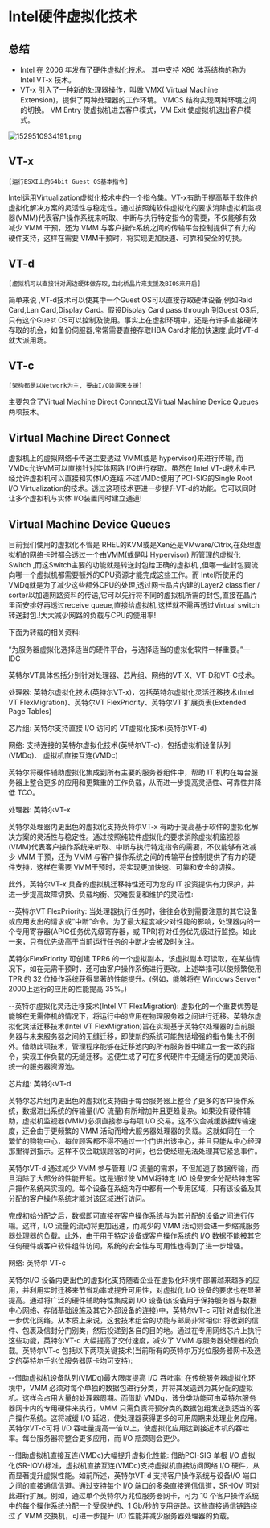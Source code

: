 # Intel硬件虚拟化技术

## 总结

* Intel 在 2006 年发布了硬件虚拟化技术。 其中支持 X86 体系结构的称为 Intel VT-x 技术。
* VT-x 引入了一种新的处理器操作，叫做 VMX( Virtual Machine Extension)，提供了两种处理器的工作环境。 VMCS 结构实现两种环境之间的切换。 VM Entry 使虚拟机进去客户模式，VM Exit 使虚拟机退出客户模式。

![1529510934191.png](image/1529510934191.png)


## VT-x

    [运行ESXI上的64bit Guest OS基本指令]

Intel运用Virtualization虚拟化技术中的一个指令集。VT-x有助于提高基于软件的虚拟化解决方案的灵活性与稳定性。通过按照纯软件虚拟化的要求消除虚拟机监视器(VMM)代表客户操作系统来听取、中断与执行特定指令的需要，不仅能够有效减少 VMM 干预，还为 VMM 与客户操作系统之间的传输平台控制提供了有力的硬件支持，这样在需要 VMM干预时，将实现更加快速、可靠和安全的切换。

## VT-d

    [虚拟机可以直接针对周边硬体做存取,由北桥晶片来支援及BIOS来开启]

简单来说 ,VT-d技术可以使其中一个Guest OS可以直接存取硬体设备,例如Raid Card,Lan Card,Display Card。假设Display Card pass through 到Guest OS后,只有这个Guest OS可以控制及使用。事实上在虚拟环境中，还是有许多直接硬体存取的机会，如备份伺服器,常常需要直接存取HBA Card才能加快速度,此时VT-d就大派用场。

## VT-c

    [架构都是以Network为主, 要由I/O装置来支援]

主要包含了Virtual Machine Direct Connect及Virtual Machine Device Queues两项技术。

## Virtual Machine Direct Connect

虚拟机上的虚拟网络卡传送主要透过 VMM(或是 hypervisor)来进行传输, 而VMDc允许VM可以直接针对实体网路 I/O进行存取。虽然在 Intel VT-d技术中已经允许虚拟机可以直接和实体I/O连结.不过VMDc使用了PCI-SIG的Single Root I/O Virtualization的技术。透过这项技术更进一步提升VT-d的功能。它可以同时让多个虚拟机与实体 I/O装置同时建立通道!

## Virtual Machine Device Queues

目前我们使用的虚拟化不管是 RHEL的KVM或是Xen还是VMware/Citrix,在处理虚拟机的网络卡时都会透过一个由VMM(或是叫 Hypervisor) 所管理的虚拟化Switch ,而这Switch主要的功能就是转送封包给正确的虚拟机.,但哪一些封包要流向哪一个虚拟机都需要额外的CPU资源才能完成这些工作。而 Intel所使用的VMDq就是为了减少这些额外CPU的处理,透过网卡晶片内建的Layer2 classifier / sorter以加速网路资料的传送,它可以先行将不同的虚拟机所需的封包,直接在晶片里面安排好再透过receive queue,直接给虚拟机.这样就不需再透过Virtual switch转送封包.!大大减少网路的负载与CPU的使用率!


下面为转载的相关资料: 

“为服务器虚拟化选择适当的硬件平台，与选择适当的虚拟化软件一样重要。”— IDC

英特尔VT具体包括分别针对处理器、芯片组、网络的VT-X、VT-D和VT-C技术。

处理器: 英特尔虚拟化技术(英特尔VT-x)，包括英特尔虚拟化灵活迁移技术(Intel VT FlexMigration)、英特尔VT FlexPriority、英特尔VT 扩展页表(Extended Page Tables)

芯片组: 英特尔支持直接 I/O 访问的 VT虚拟化技术(英特尔VT-d)

网络: 支持连接的英特尔虚拟化技术(英特尔VT-c)，包括虚拟机设备队列(VMDq)、 虚拟机直接互连(VMDc)

英特尔将硬件辅助虚拟化集成到所有主要的服务器组件中，帮助 IT 机构在每台服务器上整合更多的应用和更繁重的工作负载，从而进一步提高灵活性、可靠性并降低 TCO。

处理器: 英特尔VT-x

英特尔处理器内更出色的虚拟化支持英特尔VT-x 有助于提高基于软件的虚拟化解决方案的灵活性与稳定性。通过按照纯软件虚拟化的要求消除虚拟机监视器(VMM)代表客户操作系统来听取、中断与执行特定指令的需要，不仅能够有效减少 VMM 干预，还为 VMM 与客户操作系统之间的传输平台控制提供了有力的硬件支持，这样在需要 VMM干预时，将实现更加快速、可靠和安全的切换。

此外，英特尔VT-x 具备的虚拟机迁移特性还可为您的 IT 投资提供有力保护，并进一步提高故障切换、负载均衡、灾难恢复和维护的灵活性: 

--英特尔VT FlexPriority: 当处理器执行任务时，往往会收到需要注意的其它设备或应用发出的请求或“中断”命令。为了最大程度减少对性能的影响，处理器内的一个专用寄存器(APIC任务优先级寄存器，或 TPR)将对任务优先级进行监控。如此一来，只有优先级高于当前运行任务的中断才会被及时关注。

英特尔FlexPriority 可创建 TPR6 的一个虚拟副本，该虚拟副本可读取，在某些情况下，如在无需干预时，还可由客户操作系统进行更改。上述举措可以使频繁使用 TPR 的 32 位操作系统获得显著的性能提升。(例如，能够将在 Windows Server* 2000上运行的应用的性能提高 35%。)

--英特尔虚拟化灵活迁移技术(Intel VT FlexMigration): 虚拟化的一个重要优势是能够在无需停机的情况下，将运行中的应用在物理服务器之间进行迁移。英特尔虚拟化灵活迁移技术(Intel VT FlexMigration)旨在实现基于英特尔处理器的当前服务器与未来服务器之间的无缝迁移，即使新的系统可能包括增强的指令集也不例外。借助此项技术，管理程序能够在迁移池内的所有服务器中建立一套一致的指令，实现工作负载的无缝迁移。这便生成了可在多代硬件中无缝运行的更加灵活、统一的服务器资源池。

芯片组: 英特尔VT-d

英特尔芯片组内更出色的虚拟化支持由于每台服务器上整合了更多的客户操作系统，数据进出系统的传输量(I/O 流量)有所增加并且更趋复杂。如果没有硬件辅助，虚拟机监视器(VMM)必须直接参与每项 I/O 交易。这不仅会减缓数据传输速度，还会由于更频繁的 VMM 活动而增大服务器处理器的负载。这就如同在一个繁忙的购物中心，每位顾客都不得不通过一个门进出该中心，并且只能从中心经理那里得到指示。这样不仅会耽误顾客的时间，也会使经理无法处理其它紧急事件。

英特尔VT-d 通过减少 VMM 参与管理 I/O 流量的需求，不但加速了数据传输，而且消除了大部分的性能开销。这是通过使 VMM将特定 I/O 设备安全分配给特定客户操作系统来实现的。每个设备在系统内存中都有一个专用区域，只有该设备及其分配的客户操作系统才能对该区域进行访问。

完成初始分配之后，数据即可直接在客户操作系统与为其分配的设备之间进行传输。这样，I/O 流量的流动将更加迅速，而减少的 VMM 活动则会进一步缩减服务器处理器的负载。此外，由于用于特定设备或客户操作系统的 I/O 数据不能被其它任何硬件或客户软件组件访问，系统的安全性与可用性也得到了进一步增强。

网络: 英特尔 VT-c

英特尔I/O 设备内更出色的虚拟化支持随着企业在虚拟化环境中部署越来越多的应用，并利用实时迁移来节省功率或提升可用性，对虚拟化 I/O 设备的要求也在显著提高。通过将广泛的硬件辅助特性集成到 I/O 设备(该设备用于保持服务器与数据中心网络、存储基础设施及其它外部设备的连接)中，英特尔VT-c 可针对虚拟化进一步优化网络。从本质上来说，这套技术组合的功能与邮局非常相似: 将收到的信件、包裹及信封分门别类，然后投递到各自的目的地。通过在专用网络芯片上执行这些功能，英特尔VT-c 大幅提高了交付速度，减少了 VMM 与服务器处理器的负载。英特尔VT-c 包括以下两项关键技术(当前所有的英特尔万兆位服务器网卡及选定的英特尔千兆位服务器网卡均可支持): 

--借助虚拟机设备队列(VMDq)最大限度提高 I/O 吞吐率: 在传统服务器虚拟化环境中，VMM 必须对每个单独的数据包进行分类，并将其发送到为其分配的虚拟机。这样会占用大量的处理器周期。而借助 VMDq，该分类功能可由英特尔服务器网卡内的专用硬件来执行，VMM 只需负责将预分类的数据包组发送到适当的客户操作系统。这将减缓 I/O 延迟，使处理器获得更多的可用周期来处理业务应用。英特尔VT-c可将 I/O 吞吐量提高一倍以上，使虚拟化应用达到接近本机的吞吐率。每台服务器将整合更多应用，而 I/O 瓶颈则会更少。

--借助虚拟机直接互连(VMDc)大幅提升虚拟化性能: 借助PCI-SIG 单根 I/O 虚拟化(SR-IOV)标准，虚拟机直接互连(VMDc)支持虚拟机直接访问网络 I/O 硬件，从而显著提升虚拟性能。如前所述，英特尔VT-d 支持客户操作系统与设备I/O 端口之间的直接通信信道。通过支持每个 I/O 端口的多条直接通信信道，SR-IOV 可对此进行扩展。例如，通过单个英特尔万兆位服务器网卡，可为 10 个客户操作系统中的每个操作系统分配一个受保护的、1 Gb/秒的专用链路。这些直接通信链路绕过了 VMM 交换机，可进一步提升 I/O 性能并减少服务器处理器的负载。
